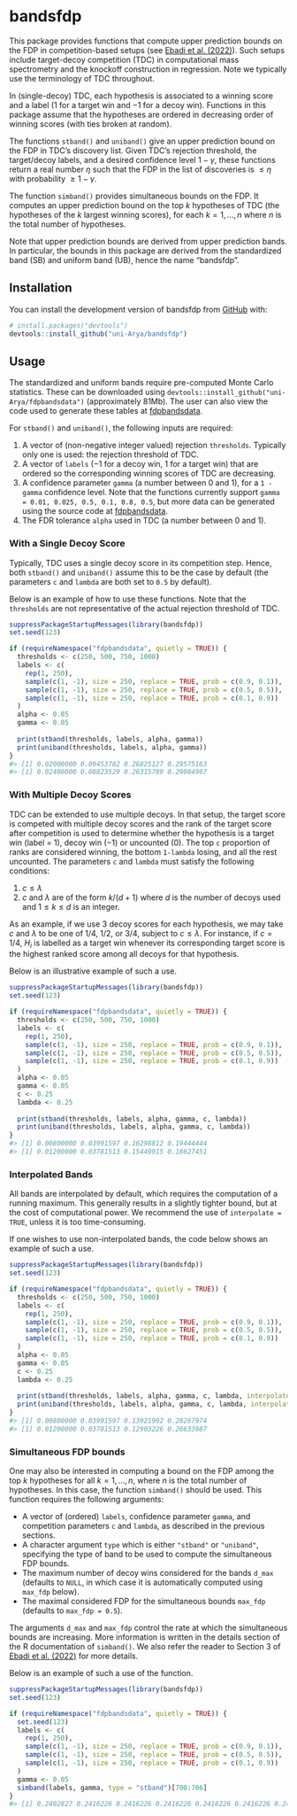 
<!-- README.md is generated from README.Rmd. Please edit that file -->

# bandsfdp

<!-- badges: start -->
<!-- badges: end -->

This package provides functions that compute upper prediction bounds on
the FDP in competition-based setups (see [Ebadi et
al. (2022)](https://arxiv.org/abs/2302.11837)). Such setups include
target-decoy competition (TDC) in computational mass spectrometry and
the knockoff construction in regression. Note we typically use the
terminology of TDC throughout.

In (single-decoy) TDC, each hypothesis is associated to a winning score
and a label
($1$
for a target win and
$-1$
for a decoy win). Functions in this package assume that the hypotheses
are ordered in decreasing order of winning scores (with ties broken at
random).

The functions `stband()` and `uniband()` give an upper prediction bound
on the FDP in TDC’s discovery list. Given TDC’s rejection threshold, the
target/decoy labels, and a desired confidence level
$1-\gamma$,
these functions return a real number
$\eta$
such that the FDP in the list of discoveries is
$\leq \eta$
with probability
$\geq 1 - \gamma$.

The function `simband()` provides simultaneous bounds on the FDP. It
computes an upper prediction bound on the top
$k$
hypotheses of TDC (the hypotheses of the
$k$
largest winning scores), for each
$k = 1,\ldots,n$
where
$n$
is the total number of hypotheses.

Note that upper prediction bounds are derived from upper prediction
bands. In particular, the bounds in this package are derived from the
standardized band (SB) and uniform band (UB), hence the name “bandsfdp”.

## Installation

You can install the development version of bandsfdp from
[GitHub](https://github.com/) with:

``` r
# install.packages("devtools")
devtools::install_github("uni-Arya/bandsfdp")
```

## Usage

The standardized and uniform bands require pre-computed Monte Carlo
statistics. These can be downloaded using
`devtools::install_github("uni-Arya/fdpbandsdata")` (approximately
81Mb). The user can also view the code used to generate these tables at
[fdpbandsdata](https://github.com/uni-Arya/fdpbandsdata).

For `stband()` and `uniband()`, the following inputs are required:

1.  A vector of (non-negative integer valued) rejection `thresholds`.
    Typically only one is used: the rejection threshold of TDC.
2.  A vector of `labels`
    ($-1$
    for a decoy win,
    $1$
    for a target win) that are ordered so the corresponding winning
    scores of TDC are decreasing.
3.  A confidence parameter `gamma` (a number between 0 and 1), for a
    `1 - gamma` confidence level. Note that the functions currently
    support `gamma = 0.01, 0.025, 0.5, 0.1, 0.8, 0.5`, but more data can
    be generated using the source code at
    [fdpbandsdata](https://github.com/uni-Arya/fdpbandsdata).
4.  The FDR tolerance `alpha` used in TDC (a number between 0 and 1).

### With a Single Decoy Score

Typically, TDC uses a single decoy score in its competition step. Hence,
both `stband()` and `uniband()` assume this to be the case by default
(the parameters `c` and `lambda` are both set to `0.5` by default).

Below is an example of how to use these functions. Note that the
`thresholds` are not representative of the actual rejection threshold of
TDC.

``` r
suppressPackageStartupMessages(library(bandsfdp))
set.seed(123)

if (requireNamespace("fdpbandsdata", quietly = TRUE)) {
  thresholds <- c(250, 500, 750, 1000)
  labels <- c(
    rep(1, 250),
    sample(c(1, -1), size = 250, replace = TRUE, prob = c(0.9, 0.1)),
    sample(c(1, -1), size = 250, replace = TRUE, prob = c(0.5, 0.5)),
    sample(c(1, -1), size = 250, replace = TRUE, prob = c(0.1, 0.9))
  )
  alpha <- 0.05
  gamma <- 0.05
  
  print(stband(thresholds, labels, alpha, gamma))
  print(uniband(thresholds, labels, alpha, gamma))
}
#> [1] 0.02000000 0.09453782 0.26825127 0.29575163
#> [1] 0.02400000 0.08823529 0.26315789 0.29084967
```

### With Multiple Decoy Scores

TDC can be extended to use multiple decoys. In that setup, the target
score is competed with multiple decoy scores and the rank of the target
score after competition is used to determine whether the hypothesis is a
target win (label =
$1$),
decoy win
($-1$)
or uncounted
($0$).
The top `c` proportion of ranks are considered winning, the bottom
`1-lambda` losing, and all the rest uncounted. The parameters `c` and
`lambda` must satisfy the following conditions:

1.  $c \leq \lambda$
2.  $c$
    and
    $\lambda$
    are of the form
    $k/(d+1)$
    where
    $d$
    is the number of decoys used and
    $1 \leq k \leq d$
    is an integer.

As an example, if we use
$3$
decoy scores for each hypothesis, we may take
$c$
and
$\lambda$
to be one of
$1/4$,
$1/2$,
or
$3/4$,
subject to
$c \leq \lambda$.
For instance, if
$c = 1/4$,
$H_i$
is labelled as a target win whenever its corresponding target score is
the highest ranked score among all decoys for that hypothesis.

Below is an illustrative example of such a use.

``` r
suppressPackageStartupMessages(library(bandsfdp))
set.seed(123)

if (requireNamespace("fdpbandsdata", quietly = TRUE)) {
  thresholds <- c(250, 500, 750, 1000)
  labels <- c(
    rep(1, 250),
    sample(c(1, -1), size = 250, replace = TRUE, prob = c(0.9, 0.1)),
    sample(c(1, -1), size = 250, replace = TRUE, prob = c(0.5, 0.5)),
    sample(c(1, -1), size = 250, replace = TRUE, prob = c(0.1, 0.9))
  )
  alpha <- 0.05
  gamma <- 0.05
  c <- 0.25
  lambda <- 0.25
  
  print(stband(thresholds, labels, alpha, gamma, c, lambda))
  print(uniband(thresholds, labels, alpha, gamma, c, lambda))
}
#> [1] 0.00800000 0.03991597 0.16298812 0.19444444
#> [1] 0.01200000 0.03781513 0.15449915 0.18627451
```

### Interpolated Bands

All bands are interpolated by default, which requires the computation of
a running maximum. This generally results in a slightly tighter bound,
but at the cost of computational power. We recommend the use of
`interpolate = TRUE`, unless it is too time-consuming.

If one wishes to use non-interpolated bands, the code below shows an
example of such a use.

``` r
suppressPackageStartupMessages(library(bandsfdp))
set.seed(123)

if (requireNamespace("fdpbandsdata", quietly = TRUE)) {
  thresholds <- c(250, 500, 750, 1000)
  labels <- c(
    rep(1, 250),
    sample(c(1, -1), size = 250, replace = TRUE, prob = c(0.9, 0.1)),
    sample(c(1, -1), size = 250, replace = TRUE, prob = c(0.5, 0.5)),
    sample(c(1, -1), size = 250, replace = TRUE, prob = c(0.1, 0.9))
  )
  alpha <- 0.05
  gamma <- 0.05
  c <- 0.25
  lambda <- 0.25
  
  print(stband(thresholds, labels, alpha, gamma, c, lambda, interpolate = FALSE))
  print(uniband(thresholds, labels, alpha, gamma, c, lambda, interpolate = FALSE))
}
#> [1] 0.00800000 0.03991597 0.13921902 0.28267974
#> [1] 0.01200000 0.03781513 0.12903226 0.26633987
```

### Simultaneous FDP bounds

One may also be interested in computing a bound on the FDP among the top
$k$
hypotheses for all
$k = 1, \ldots, n$,
where
$n$
is the total number of hypotheses. In this case, the function
`simband()` should be used. This function requires the following
arguments:

- A vector of (ordered) `labels`, confidence parameter `gamma`, and
  competition parameters `c` and `lambda`, as described in the previous
  sections.
- A character argument `type` which is either `"stband"` or `"uniband"`,
  specifying the type of band to be used to compute the simultaneous FDP
  bounds.
- The maximum number of decoy wins considered for the bands `d_max`
  (defaults to `NULL`, in which case it is automatically computed using
  `max_fdp` below).
- The maximal considered FDP for the simultaneous bounds `max_fdp`
  (defaults to `max_fdp = 0.5`).

The arguments `d_max` and `max_fdp` control the rate at which the
simultaneous bounds are increasing. More information is written in the
details section of the R documentation of `simband()`. We also refer the
reader to Section 3 of [Ebadi et
al. (2022)](https://arxiv.org/abs/2302.11837) for more details.

Below is an example of such a use of the function.

``` r
suppressPackageStartupMessages(library(bandsfdp))
set.seed(123)

if (requireNamespace("fdpbandsdata", quietly = TRUE)) {
  set.seed(123)
  labels <- c(
    rep(1, 250),
    sample(c(1, -1), size = 250, replace = TRUE, prob = c(0.9, 0.1)),
    sample(c(1, -1), size = 250, replace = TRUE, prob = c(0.5, 0.5)),
    sample(c(1, -1), size = 250, replace = TRUE, prob = c(0.1, 0.9))
  )
  gamma <- 0.05
  simband(labels, gamma, type = "stband")[700:706]
}
#> [1] 0.2402827 0.2416226 0.2416226 0.2416226 0.2416226 0.2416226 0.2429577
```
